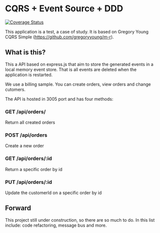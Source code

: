 # CQRS + Event Source + DDD


 [![Coverage Status][coveralls-image]][coveralls-url]


This application is a test, a case of study.
It is based on Gregory Young CQRS Simple (https://github.com/gregoryyoung/m-r).

## What is this?

This a API based on express.js that aim to store the generated events in a local memory event store. That is all events are deleted when the application is restarted.

We use a billing sample. You can create orders, view orders and change cutomers.

The API is hosted in 3005 port and has four methods:

### GET /api/orders/

Return all created orders

### POST /api/orders

Create a new order

### GET /api/orders/:id

Return a specific order by id


### PUT /api/orders/:id

Update the customerId on a specific order by id

## Forward

This project still under construction, so there are so much to do. In this list include: code refactoring, message bus and more.

[coveralls-image]: https://coveralls.io/repos/andrepraeiro/billing/badge.svg?branch=master&service=github
[coveralls-url]: https://coveralls.io/github/andrepraeiro/billing?branch=master